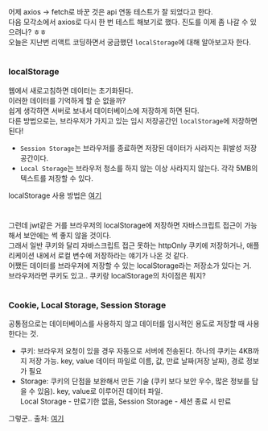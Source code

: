 어제 axios -> fetch로 바꾼 것은 api 연동 테스트가 잘 되었다고 한다.   
다음 모각소에서 axios로 다시 한 번 테스트 해보기로 했다. 진도를 이제 좀 나갈 수 있으려나? ㅎㅎ  
오늘은 지난번 리액트 코딩하면서 궁금했던 `localStorage`에 대해 알아보고자 한다.
#
### localStorage
웹에서 새로고침하면 데이터는 초기화된다.  
이러한 데이터를 기억하게 할 순 없을까?  
쉽게 생각하면 서버로 보내서 데이터베이스에 저장하게 하면 된다.  
다른 방법으로는, 브라우저가 가지고 있는 임시 저장공간인 `localStorage`에 저장하면 된다!  
- `Session Storage`는 브라우저를 종료하면 저장된 데이터가 사라지는 휘발성 저장공간이다.
- `Local Storage`는 브라우저 청소를 하지 않는 이상 사라지지 않는다. 각각 5MB의 텍스트를 저장할 수 있다.

localStorage 사용 방법은 [여기](https://www.saichoiblog.com/react-localstorage/)
#
그런데 jwt같은 거를 브라우저의 localStorage에 저장하면 자바스크립트 접근이 가능해서 보안에는 썩 좋지 않을 것이다.  
그래서 일반 쿠키와 달리 자바스크립트 접근 못하는 httpOnly 쿠키에 저장하거나, 애플리케이션 내에서 로컬 변수에 저장하라는 얘기가 나온 것 같다.  
어쨌든 데이터를 브라우저에 저장할 수 있는 localStorage라는 저장소가 있다는 거.  
브라우저라면 쿠키도 있고.. 쿠키랑 localStorage의 차이점은 뭐지?
#
### Cookie, Local Storage, Session Storage
공통점으로는 데이터베이스를 사용하지 않고 데이터를 임시적인 용도로 저장할 때 사용한다는 것.  
- 쿠키: 브라우저 요청이 있을 경우 자동으로 서버에 전송된다. 하나의 쿠키는 4KB까지 저장 가능. key, value 데이터 파일로 이름, 값, 만료 날짜(저장 날짜), 경로 정보가 필요
- Storage: 쿠키의 단점을 보완해서 만든 기술 (쿠키 보다 보안 우수, 많은 정보를 담을 수 있음). key, value로 이루어진 데이터 파일.  
Local Storage - 만료기한 없음, Session Storage - 세션 종료 시 만료

그렇군..
출처: [여기](https://fathory.tistory.com/33)
